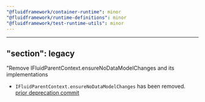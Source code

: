 ```yaml
---
"@fluidframework/container-runtime": minor
"@fluidframework/runtime-definitions": minor
"@fluidframework/test-runtime-utils": minor
---
```

---
"section": legacy
---

"Remove IFluidParentContext.ensureNoDataModelChanges and its implementations

- `IFluidParentContext.ensureNoDataModelChanges` has been removed. [prior deprecation commit](https://github.com/microsoft/FluidFramework/commit/c9d156264bdfa211a3075bdf29cde442ecea234c)
